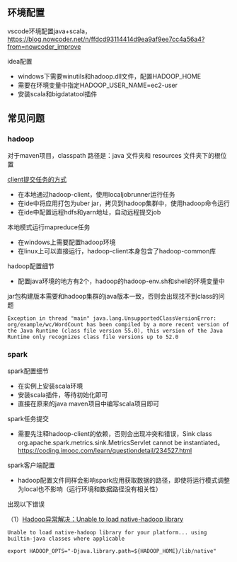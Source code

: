 ## 环境配置

vscode环境配置java+scala，https://blog.nowcoder.net/n/ffdcd93114414d9ea9af9ee7cc4a56a4?from=nowcoder_improve

idea配置
- windows下需要winutils和hadoop.dll文件，配置HADOOP_HOME
- 需要在环境变量中指定HADOOP_USER_NAME=ec2-user
- 安装scala和bigdatatool插件

## 常见问题

### hadoop
对于maven项目，classpath 路径是：java 文件夹和 resources 文件夹下的根位置


[client提交任务的方式](https://blog.csdn.net/liujun122/article/details/106151618)
- 在本地通过hadoop-client，使用localjobrunner运行任务
- 在ide中将应用打包为uber jar，拷贝到hadoop集群中，使用hadoop命令运行
- 在ide中配置远程hdfs和yarn地址，自动远程提交job

本地模式运行mapreduce任务
- 在windows上需要配置hadoop环境
- 在linux上可以直接运行，hadoop-client本身包含了hadoop-common库

hadoop配置细节

- 配置java环境的地方有2个，hadoop的hadoop-env.sh和shell的环境变量中


jar包构建版本需要和hadoop集群的java版本一致，否则会出现找不到class的问题

```agsl
Exception in thread "main" java.lang.UnsupportedClassVersionError: org/example/wc/WordCount has been compiled by a more recent version of the Java Runtime (class file version 55.0), this version of the Java Runtime only recognizes class file versions up to 52.0
```
### spark

spark配置细节
- 在实例上安装scala环境
- 安装scala插件，等待初始化即可
- 直接在原来的java maven项目中编写scala项目即可

spark任务提交
- 需要先注释hadoop-client的依赖，否则会出现冲突和错误，Sink class org.apache.spark.metrics.sink.MetricsServlet cannot be instantiated。https://coding.imooc.com/learn/questiondetail/234527.html

spark客户端配置
- hadoop配置文件同样会影响spark应用获取数据的路径，即使将运行模式调整为local也不影响（运行环境和数据路径没有相关性）

出现以下错误

（1）[Hadoop异常解决：Unable to load native-hadoop library](https://www.cnblogs.com/maxstack/p/13901201.html)

```
Unable to load native-hadoop library for your platform... using builtin-java classes where applicable

export HADOOP_OPTS="-Djava.library.path=${HADOOP_HOME}/lib/native"
```

